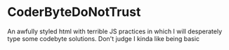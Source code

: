 # CoderByteDoNotTrust
An awfully styled html with terrible JS practices in which I will desperately type some codebyte solutions. Don't judge I kinda like being basic 
